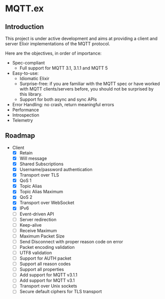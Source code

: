 # MQTT.ex

## Introduction

This project is under active development and aims at providing a client and
server Elixir implementations of the MQTT protocol.

Here are the objectives, in order of importance:
- Spec-compliant
  - Full support for MQTT 3.1, 3.1.1 and MQTT 5
- Easy-to-use:
    - Idiomatic Elixir
    - Surprise-free: if you are familiar with the MQTT spec or have worked with MQTT clients/servers before, you should not be surprised by this library.
    - Support for both async and sync APIs
- Error Handling: no crash, return meaningful errors
- Performance
- Introspection
- Telemetry

## Roadmap

- Client
    - [x] Retain
    - [x] Will message
    - [x] Shared Subscriptions
    - [x] Username/password authentication
    - [x] Transport over TLS
    - [x] QoS 1
    - [x] Topic Alias
    - [x] Topic Alias Maximum
    - [x] QoS 2
    - [x] Transport over WebSocket
    - [x] IPv6
    - [ ] Event-driven API
    - [ ] Server redirection
    - [ ] Keep-alive
    - [ ] Receive Maximum
    - [ ] Maximum Packet Size
    - [ ] Send Disconnect with proper reason code on error
    - [ ] Packet encoding validation
    - [ ] UTF8 validation
    - [ ] Support for AUTH packet
    - [ ] Support all reason codes
    - [ ] Support all properties
    - [ ] Add support for MQTT v3.1.1
    - [ ] Add support for MQTT v3.1
    - [ ] Transport over Unix sockets
    - [ ] Secure default ciphers for TLS transport
